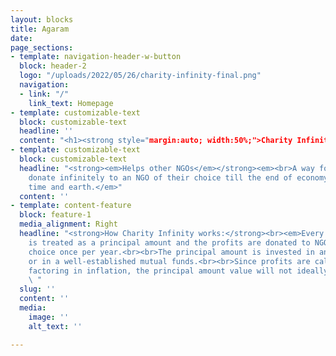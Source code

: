 ```yaml
---
layout: blocks
title: Agaram
date: 
page_sections:
- template: navigation-header-w-button
  block: header-2
  logo: "/uploads/2022/05/26/charity-infinity-final.png"
  navigation:
  - link: "/"
    link_text: Homepage
- template: customizable-text
  block: customizable-text
  headline: ''
  content: "<h1><strong style="margin:auto; width:50%;">Charity Infinity</strong></h1>"
- template: customizable-text
  block: customizable-text
  headline: "<strong><em>Helps other NGOs</em></strong><em><br>A way for anyone to
    donate infinitely to an NGO of their choice till the end of economy, humanity,
    time and earth.</em>"
  content: ''
- template: content-feature
  block: feature-1
  media_alignment: Right
  headline: "<strong>How Charity Infinity works:</strong><br><em>Every contribution
    is treated as a principal amount and the profits are donated to NGO of user’s
    choice once per year.​<br><br>The principal amount is invested in an index fund
    or in a well-established mutual funds.​<br><br>Since profits are calculated after
    factoring in inflation, the principal amount value will not ideally diminish forever.</em>
    \ "
  slug: ''
  content: ''
  media:
    image: ''
    alt_text: ''

---
```

